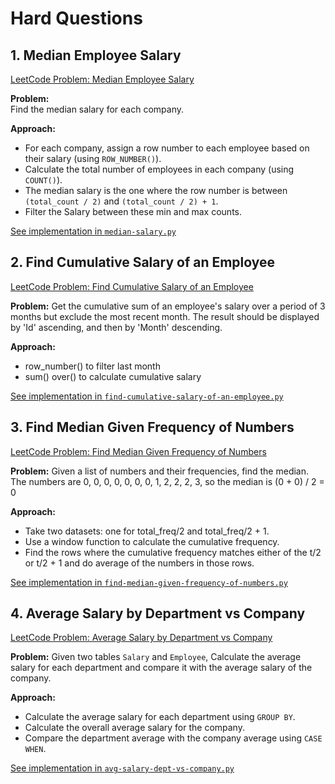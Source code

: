 # Hard Questions

## 1. Median Employee Salary

[LeetCode Problem: Median Employee Salary](https://leetcode.com/problems/median-employee-salary/description/)

**Problem:**  
Find the median salary for each company.

**Approach:**  
- For each company, assign a row number to each employee based on their salary (using `ROW_NUMBER()`).
- Calculate the total number of employees in each company (using `COUNT()`).
- The median salary is the one where the row number is between `(total_count / 2)` and `(total_count / 2) + 1`.
- Filter the Salary between these min and max counts. 

[See implementation in `median-salary.py`](../SQL/hard/median-salary/median-salary.py)

## 2. Find Cumulative Salary of an Employee
[LeetCode Problem: Find Cumulative Salary of an Employee](https://leetcode.com/problems/find-cumulative-salary-of-an-employee/description/)

**Problem:**
Get the cumulative sum of an employee's salary over a period of 3 months but exclude the most recent month.
The result should be displayed by 'Id' ascending, and then by 'Month' descending.

**Approach:**  
- row_number() to filter last month 
- sum() over() to calculate cumulative salary

[See implementation in `find-cumulative-salary-of-an-employee.py`](../SQL/hard/find-cumulative-salary-of-an-employee/find-cumulative-salary-of-an-employee.py)

## 3. Find Median Given Frequency of Numbers
[LeetCode Problem: Find Median Given Frequency of Numbers](https://leetcode.com/problems/find-median-given-frequency-of-numbers/description/)

**Problem:**
Given a list of numbers and their frequencies, find the median.
The numbers are 0, 0, 0, 0, 0, 0, 0, 1, 2, 2, 2, 3, so the median is (0 + 0) / 2 = 0

**Approach:**
- Take two datasets: one for total_freq/2 and total_freq/2 + 1.
- Use a window function to calculate the cumulative frequency.
- Find the rows where the cumulative frequency matches either of the t/2 or t/2 + 1 and do average of the numbers in those rows.

[See implementation in `find-median-given-frequency-of-numbers.py`](../SQL/hard/find-median-given-frequency-of-numbers/find-median-given-frequency-of-numbers.py)

## 4. Average Salary by Department vs Company
[LeetCode Problem: Average Salary by Department vs Company](https://leetcode.com/problems/average-salary-by-department-vs-company/description/)

**Problem:**
Given two tables `Salary` and `Employee`,
Calculate the average salary for each department and compare it with the average salary of the company.

**Approach:**
- Calculate the average salary for each department using `GROUP BY`.
- Calculate the overall average salary for the company.
- Compare the department average with the company average using `CASE WHEN`.

[See implementation in `avg-salary-dept-vs-company.py`](../SQL/hard/avg-salary-dept-vs-company/avg-salary-dept-vs-company.py)